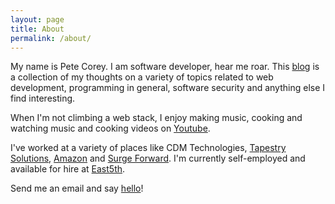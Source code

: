 ```yaml
---
layout: page
title: About
permalink: /about/
---
```


My name is Pete Corey. I am software developer, hear me roar. This [blog](/blog/) is a collection of my thoughts on a variety of topics related to web development, programming in general, software security and anything else I find interesting.

When I'm not climbing a web stack, I enjoy making music, cooking and watching music and cooking videos on [Youtube](http://www.youtube.com/playlist?list=FL-3opJUBM36mPjDRRhJs1PA).

I've worked at a variety of places like CDM Technologies, [Tapestry Solutions](https://www.tapestrysolutions.com/), [Amazon](http://www.amazon.com/) and [Surge Forward](http://www.surgeforward.com/). I'm currently self-employed and available for hire at [East5th](http://www.east5th.co).

Send me an email and say [hello](mailto:hello@1pxsolidtomato.com)!
